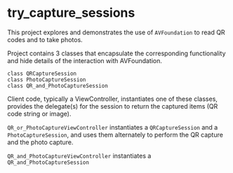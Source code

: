 # try_capture_sessions

This project explores and demonstrates the use of `AVFoundation` to read QR codes and to take photos.

Project contains 3 classes that encapsulate the corresponding functionality and hide details of the interaction with AVFoundation.

```
class QRCaptureSession
class PhotoCaptureSession
class QR_and_PhotoCaptureSession
```
Client code, typically a ViewController, instantiates one of these classes, provides the delegate(s) for the session to return the captured items (QR code string or image).

`QR_or_PhotoCaptureViewController` instantiates a `QRCaptureSession` and a `PhotoCaptureSession`, and uses them alternately to perform the QR capture and the photo capture.

 `QR_and_PhotoCaptureViewController` instantiates a `QR_and_PhotoCaptureSession`

